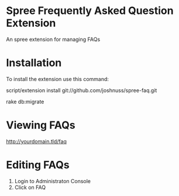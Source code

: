 Spree Frequently Asked Question Extension
=========

An spree extension for managing FAQs

Installation
============

To install the extension use this command:

script/extension install git://github.com/joshnuss/spree-faq.git

rake db:migrate

Viewing FAQs
============

http://yourdomain.tld/faq

Editing FAQs
===========

1. Login to Administraton Console
2. Click on FAQ 

